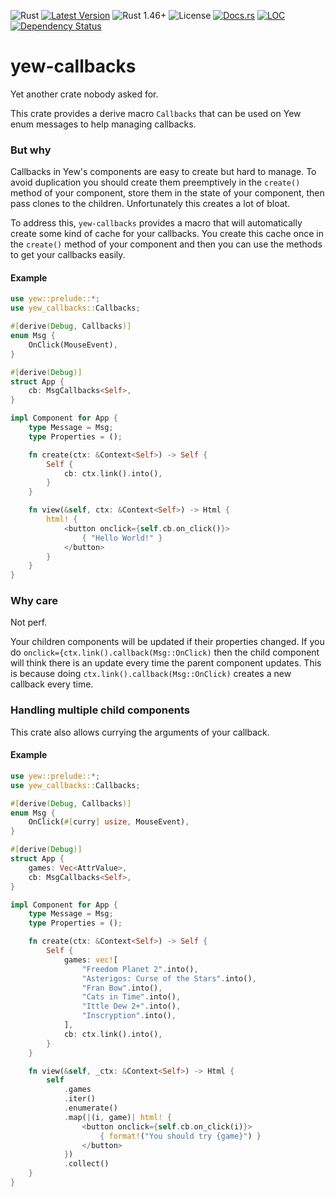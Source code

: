 ![Rust](https://github.com/cecton/yew-callbacks/actions/workflows/rust.yml/badge.svg)
[![Latest Version](https://img.shields.io/crates/v/yew-callbacks.svg)](https://crates.io/crates/yew-callbacks)
![Rust 1.46+](https://img.shields.io/badge/rust-1.60%2B-orange.svg)
![License](https://img.shields.io/crates/l/yew-callbacks)
[![Docs.rs](https://docs.rs/yew-callbacks/badge.svg)](https://docs.rs/yew-callbacks)
[![LOC](https://tokei.rs/b1/github/cecton/yew-callbacks)](https://github.com/cecton/yew-callbacks)
[![Dependency Status](https://deps.rs/repo/github/cecton/yew-callbacks/status.svg)](https://deps.rs/repo/github/cecton/yew-callbacks)

yew-callbacks
=============

<!-- cargo-rdme start -->

Yet another crate nobody asked for.

This crate provides a derive macro `Callbacks` that can be used on Yew enum messages to help
managing callbacks.

### But why

Callbacks in Yew's components are easy to create but hard to manage. To avoid duplication you
should create them preemptively in the `create()` method of your component, store them in the
state of your component, then pass clones to the children. Unfortunately this creates a lot of
bloat.

To address this, `yew-callbacks` provides a macro that will automatically create some kind of
cache for your callbacks. You create this cache once in the `create()` method of your component
and then you can use the methods to get your callbacks easily.

#### Example

```rust
use yew::prelude::*;
use yew_callbacks::Callbacks;

#[derive(Debug, Callbacks)]
enum Msg {
    OnClick(MouseEvent),
}

#[derive(Debug)]
struct App {
    cb: MsgCallbacks<Self>,
}

impl Component for App {
    type Message = Msg;
    type Properties = ();

    fn create(ctx: &Context<Self>) -> Self {
        Self {
            cb: ctx.link().into(),
        }
    }

    fn view(&self, ctx: &Context<Self>) -> Html {
        html! {
            <button onclick={self.cb.on_click()}>
                { "Hello World!" }
            </button>
        }
    }
}
```

### Why care

Not perf.

Your children components will be updated if their properties changed. If you do
`onclick={ctx.link().callback(Msg::OnClick)` then the child component will think there is an
update every time the parent component updates. This is because doing
`ctx.link().callback(Msg::OnClick)` creates a new callback every time.

### Handling multiple child components

This crate also allows currying the arguments of your callback.

#### Example

```rust
use yew::prelude::*;
use yew_callbacks::Callbacks;

#[derive(Debug, Callbacks)]
enum Msg {
    OnClick(#[curry] usize, MouseEvent),
}

#[derive(Debug)]
struct App {
    games: Vec<AttrValue>,
    cb: MsgCallbacks<Self>,
}

impl Component for App {
    type Message = Msg;
    type Properties = ();

    fn create(ctx: &Context<Self>) -> Self {
        Self {
            games: vec![
                "Freedom Planet 2".into(),
                "Asterigos: Curse of the Stars".into(),
                "Fran Bow".into(),
                "Cats in Time".into(),
                "Ittle Dew 2+".into(),
                "Inscryption".into(),
            ],
            cb: ctx.link().into(),
        }
    }

    fn view(&self, _ctx: &Context<Self>) -> Html {
        self
            .games
            .iter()
            .enumerate()
            .map(|(i, game)| html! {
                <button onclick={self.cb.on_click(i)}>
                    { format!("You should try {game}") }
                </button>
            })
            .collect()
    }
}
```

<!-- cargo-rdme end -->

